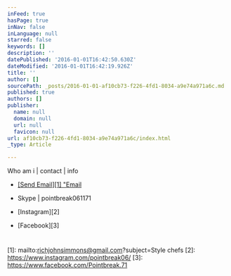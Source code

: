 ```yaml
---
inFeed: true
hasPage: true
inNav: false
inLanguage: null
starred: false
keywords: []
description: ''
datePublished: '2016-01-01T16:42:50.630Z'
dateModified: '2016-01-01T16:42:19.926Z'
title: ''
author: []
sourcePath: _posts/2016-01-01-af10cb73-f226-4fd1-8034-a9e74a971a6c.md
published: true
authors: []
publisher:
  name: null
  domain: null
  url: null
  favicon: null
url: af10cb73-f226-4fd1-8034-a9e74a971a6c/index.html
_type: Article

---
```

Who am i | contact | info

* [[Send Email][1] "Email][0]  
* Skype | pointbreak061171

* [Instagram][2]

* [Facebook][3]

# 

[0]: href
[1]: mailto:richjohnsimmons@gmail.com?subject=Style chefs
[2]: https://www.instagram.com/pointbreak06/
[3]: https://www.facebook.com/Pointbreak.71